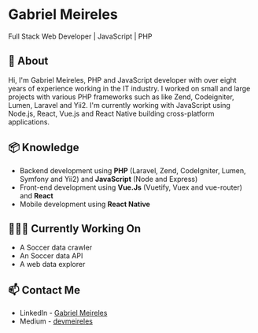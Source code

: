 # Gabriel Meireles
Full Stack Web Developer | JavaScript | PHP

## 🧐 About
Hi, I'm Gabriel Meireles, PHP and JavaScript developer with over eight years of experience working in the IT industry.
I worked on small and large projects with various PHP frameworks such as like Zend, Codeigniter, Lumen, Laravel and Yii2.
I'm currently working with JavaScript using Node.js, React, Vue.js and React Native building cross-platform applications.


## 📦 Knowledge
- Backend development using **PHP** (Laravel, Zend, CodeIgniter, Lumen, Symfony and Yii2) and **JavaScript** (Node and Express)
- Front-end development using **Vue.Js** (Vuetify, Vuex and vue-router) and **React**
- Mobile development using **React Native**

## 👨🏽‍💻 Currently Working On
- A Soccer data crawler
- An Soccer data API
- A web data explorer


## 📫 Contact Me
- LinkedIn - [Gabriel Meireles](https://in.linkedin.com/in/gauravc12)
- Medium - [devmeireles](https://medium.com/dev-meireles)
